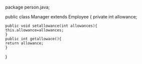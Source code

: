 package person.java;

public class Manager extends Employee {
        private int allowance;

    public void setallowance(int allowances){
    this.allowance=allowances;    
    }
    public int getallowace(){
    return allowance;
    }
}
